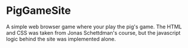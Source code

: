# PigGameSite
A simple web browser game where your play the pig's game.
The HTML and CSS was taken from Jonas Schettdman's course, but the javascript logic behind the site was implemented alone. 
